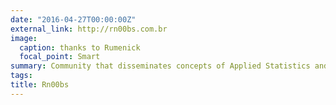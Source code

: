 ```yaml
---
date: "2016-04-27T00:00:00Z"
external_link: http://rn00bs.com.br
image:
  caption: thanks to Rumenick
  focal_point: Smart
summary: Community that disseminates concepts of Applied Statistics and Data Science solutions `rn00bs.com.br`.
tags:
title: Rn00bs
---
```


